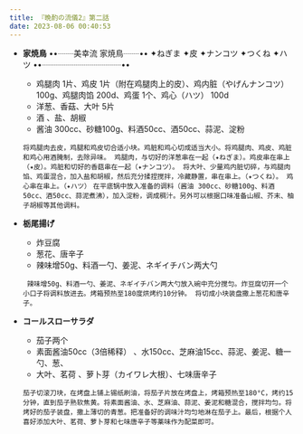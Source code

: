 ```yaml
---
title: 『晩酌の流儀2』第二話
date: 2023-08-06 00:40:53
---
```

- **家焼鳥**
••┈┈美幸流 家焼鳥┈┈••
✦ねぎま
✦皮
✦ナンコツ
✦つくね
✦ハツ
••┈┈┈┈┈┈┈┈┈┈••
     -    鸡腿肉 1片、鸡皮 1片（附在鸡腿肉上的皮）、鸡内脏（やげんナンコツ） 100g、鸡腿肉馅 200d、鸡蛋 1个、鸡心（ハツ） 100d
     -    洋葱、香菇、大叶 5片
     -    酒 、盐、胡椒
     -    酱油 300cc、砂糖100g、料酒50cc、酒50cc、蒜泥、淀粉
     
    `将鸡腿肉去皮，鸡腿和鸡皮切合适小块。鸡脏和鸡心切成适当大小。将鸡腿肉、鸡皮、鸡脏和鸡心用酒腌制，去除异味。
鸡腿肉，与切好的洋葱串在一起（✦ねぎま）。鸡皮串在串上（✦皮）。鸡脏和切好的香菇串在一起（✦ナンコツ）。
将大叶、少量鸡内脏切碎，与鸡腿肉馅、鸡蛋混合，加入盐和胡椒，然后充分揉捏搅拌，冷藏静置，串在串上。（✦つくね）。
鸡心串在串上。（✦ハツ）`
    `在平底锅中放入准备的调料（酱油 300cc、砂糖100g、料酒50cc、酒50cc、蒜泥煮沸），加入淀粉，调成稠汁。另外可以根据口味准备山椒、芥末、柚子胡椒等其他调料。`

- **栃尾揚げ** 
     -    炸豆腐
     -    葱花、唐辛子
     -    辣味增50g、料酒一勺、姜泥、ネギイチバン两大勺
   
    ` 辣味增50g、料酒一勺、姜泥、ネギイチバン两大勺放入碗中充分搅匀。炸豆腐切开一个小口子将调料放进去。烤箱预热至180度烘烤约10分钟。 将切成小块装盘撒上葱花和唐辛子。`

- **コールスローサラダ**
     -   茄子两个
     -   素面酱油50cc（3倍稀释） 、水150cc、芝麻油15cc、蒜泥、姜泥、糖一勺、葱、
     -  大叶、茗荷 、萝卜芽（カイワレ大根）、七味唐辛子
   
    `茄子切滚刀块，在烤盘上铺上锡纸刷油，将茄子片放在烤盘上，烤箱预热至180°C，烤约15分钟，直到茄子熟软焦黄。将素面酱油、水、芝麻油、蒜泥、姜泥和糖混合，搅拌均匀。将烤好的茄子装盘，撒上薄切的青葱。把准备好的调味汁均匀地淋在茄子上。最后，根据个人喜好添加大叶、茗荷、萝卜芽和七味唐辛子等薬味作为配菜即可。`
